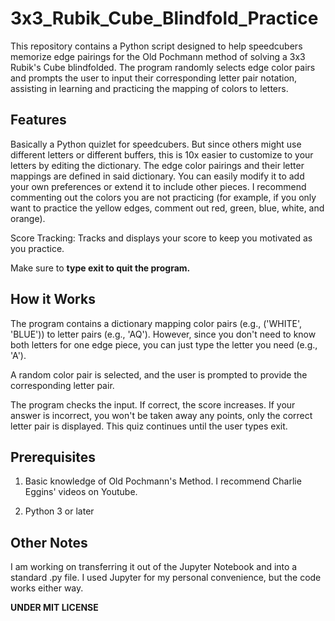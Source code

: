 # 3x3_Rubik_Cube_Blindfold_Practice

This repository contains a Python script designed to help speedcubers memorize edge pairings for the Old Pochmann method of solving a 3x3 Rubik's Cube blindfolded. The program randomly selects edge color pairs and prompts the user to input their corresponding letter pair notation, assisting in learning and practicing the mapping of colors to letters.

## Features

Basically a Python quizlet for speedcubers. But since others might use different letters or different buffers, this is 10x easier to customize to your letters by editing the dictionary. The edge color pairings and their letter mappings are defined in said dictionary. You can easily modify it to add your own preferences or extend it to include other pieces. I recommend commenting out the colors you are not practicing (for example, if you only want to practice the yellow edges, comment out red, green, blue, white, and orange).

Score Tracking: Tracks and displays your score to keep you motivated as you practice.

Make sure to **type exit to quit the program.**

## How it Works

The program contains a dictionary mapping color pairs (e.g., ('WHITE', 'BLUE')) to letter pairs (e.g., 'AQ'). However, since you don't need to know both letters for one edge piece, you can just type the letter you need (e.g., 'A').

A random color pair is selected, and the user is prompted to provide the corresponding letter pair.

The program checks the input. If correct, the score increases. If your answer is incorrect, you won't be taken away any points, only the correct letter pair is displayed. This quiz continues until the user types exit.

## Prerequisites

1. Basic knowledge of Old Pochmann's Method. I recommend Charlie Eggins' videos on Youtube.

2. Python 3 or later

## Other Notes

I am working on transferring it out of the Jupyter Notebook and into a standard .py file. I used Jupyter for my personal convenience, but the code works either way.

**UNDER MIT LICENSE**
